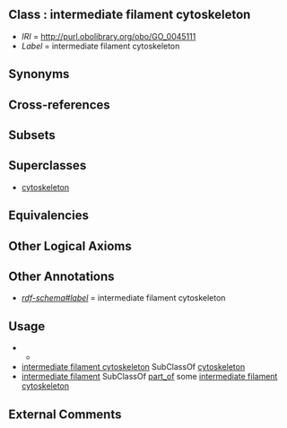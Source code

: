
## Class : intermediate filament cytoskeleton

 * *IRI* = http://purl.obolibrary.org/obo/GO_0045111
 * *Label* = intermediate filament cytoskeleton

## Synonyms


## Cross-references


## Subsets


## Superclasses

 * [cytoskeleton](../../GO/56/GO_0005856.md)

## Equivalencies


## Other Logical Axioms


## Other Annotations

 * *[rdf-schema#label](../../el/rdf-schema#label.md)* = intermediate filament cytoskeleton

## Usage

 * -
 * [intermediate filament cytoskeleton](../../GO/11/GO_0045111.md) SubClassOf [cytoskeleton](../../GO/56/GO_0005856.md)
 * [intermediate filament](../../GO/82/GO_0005882.md) SubClassOf [part_of](../../BFO/50/BFO_0000050.md) some [intermediate filament cytoskeleton](../../GO/11/GO_0045111.md)

## External Comments

